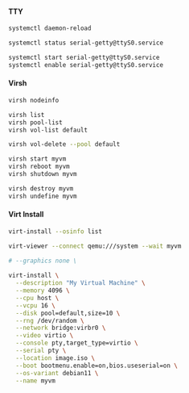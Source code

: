 #### TTY

```bash
systemctl daemon-reload

systemctl status serial-getty@ttyS0.service

systemctl start serial-getty@ttyS0.service
systemctl enable serial-getty@ttyS0.service
```

#### Virsh

```bash
virsh nodeinfo
```

```bash
virsh list
virsh pool-list
virsh vol-list default
```

```bash
virsh vol-delete --pool default 
```

```bash
virsh start myvm
virsh reboot myvm
virsh shutdown myvm
```

```bash
virsh destroy myvm
virsh undefine myvm
```

#### Virt Install

```bash
virt-install --osinfo list
```

```bash
virt-viewer --connect qemu:///system --wait myvm
```

```bash
# --graphics none \
  
virt-install \
  --description "My Virtual Machine" \
  --memory 4096 \
  --cpu host \
  --vcpu 16 \
  --disk pool=default,size=10 \
  --rng /dev/random \
  --network bridge:virbr0 \
  --video virtio \
  --console pty,target_type=virtio \
  --serial pty \
  --location image.iso \
  --boot bootmenu.enable=on,bios.useserial=on \
  --os-variant debian11 \
  --name myvm
```
